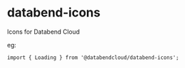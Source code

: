 # databend-icons
Icons for Databend Cloud


eg: 
```
import { Loading } from '@databendcloud/databend-icons';
